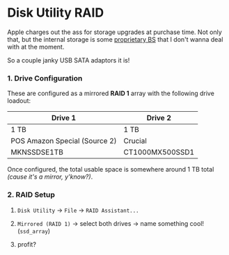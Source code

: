 # Disk Utility RAID

Apple charges out the ass for storage upgrades at purchase time. Not only that, but the internal storage is some [proprietary BS](https://9to5mac.com/2024/11/09/m4-mac-mini-storage-upgrade/) that I don't wanna deal with at the moment.

So a couple janky USB SATA adaptors it is!

### 1. Drive Configuration

These are configured as a mirrored **RAID 1** array with the following drive loadout:

| Drive 1 | Drive 2 |
|---|---|
| 1 TB | 1 TB |
| POS Amazon Special (Source 2) | Crucial |
| MKNSSDSE1TB | CT1000MX500SSD1 |

Once configured, the total usable space is somewhere around 1 TB total _(cause it's a mirror, y'know?)_.

### 2. RAID Setup

1. `Disk Utility` -> `File` -> `RAID Assistant...`

2. `Mirrored (RAID 1)` -> select both drives -> name something cool! (`ssd_array`)

3. profit?